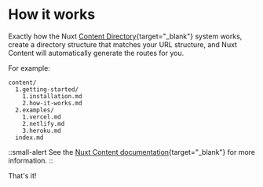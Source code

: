 # How it works

Exactly how the Nuxt [Content Directory](https://content.nuxt.com/usage/content-directory){target="_blank"} system works, create a directory structure that matches your URL structure, and Nuxt Content will automatically generate the routes for you.

For example:

```
content/
  1.getting-started/
    1.installation.md
    2.how-it-works.md
  2.examples/
    1.vercel.md
    2.netlify.md
    3.heroku.md
  index.md
```

::small-alert
See the [Nuxt Content documentation](https://content.nuxtjs.org/){target="_blank"} for more information.
::

That's it!
